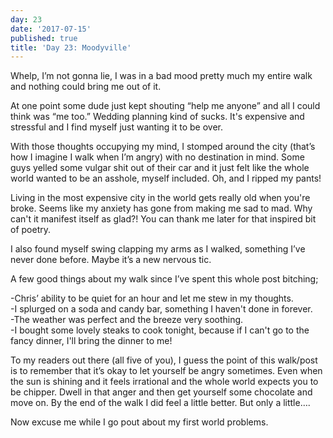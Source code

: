```yaml
---
day: 23
date: '2017-07-15'
published: true
title: 'Day 23: Moodyville'
---
```


Whelp, I’m not gonna lie, I was in a bad mood pretty much my entire walk and nothing could bring me out of it.

At one point some dude just kept shouting “help me anyone” and all I could think was “me too.” 
Wedding planning kind of sucks. It's expensive and stressful and I find myself just wanting it to be over.

With those thoughts occupying my mind, I stomped around the city (that’s how I imagine I walk when I’m angry) with no destination in mind. Some guys yelled some vulgar shit out of their car and it just felt like the whole world wanted to be an asshole, myself included. Oh, and I ripped my pants!

Living in the most expensive city in the world gets really old when you're broke. Seems like my anxiety has gone from making me sad to mad. Why can't it manifest itself as glad?! You can thank me later for that inspired bit of poetry.

I also found myself swing clapping my arms as I walked, something I’ve never done before. Maybe it’s a new nervous tic. 

A few good things about my walk since I’ve spent this whole post bitching;

-Chris’ ability to be quiet for an hour and let me stew in my thoughts.    
-I splurged on a soda and candy bar, something I haven't done in forever.      
-The weather was perfect and the breeze very soothing.      
-I bought some lovely steaks to cook tonight, because if I can't go to the fancy dinner, I'll bring the dinner to me!     

To my readers out there (all five of you), I guess the point of this walk/post is to remember that it’s okay to let yourself be angry sometimes. Even when the sun is shining and it feels irrational and the whole world expects you to be chipper. Dwell in that anger and then get yourself some chocolate and move on. By the end of the walk I did feel a little better.  But only a little….

Now excuse me while I go pout about my first world problems.
